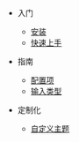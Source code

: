 - 入门
  - [安装](zh-cn/installation.md)
  - [快速上手](zh-cn/getting_started.md)

- 指南
  - [配置项](zh-cn/configuration.md)
  - [输入类型](zh-cn/input_types.md)
 
- 定制化
  - [自定义主题](zh-cn/theme.md)
  